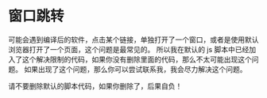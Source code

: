 # 窗口跳转

可能会遇到编译后的软件，点击某个链接，单独打开了一个窗口，或者是使用默认浏览器打开了一个页面，这个问题是最常见的。
所以我在默认的 js 脚本中已经加入了这个解决限制的代码，如果你没有删除里面的代码，那么不太可能出现这个问题。
如果出现了这个问题，那么你可以尝试联系我，我会尽力解决这个问题。

请不要删除默认的脚本代码，如果你删除了，后果自负！
